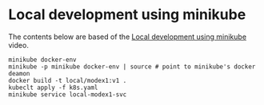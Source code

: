 # Local development using minikube

The contents below are based of the
[Local development using minikube](https://youtu.be/_1uWY1GdDVY)
video.

```base
minikube docker-env
minikube -p minikube docker-env | source # point to minikube's docker deamon
docker build -t local/modex1:v1 .
kubeclt apply -f k8s.yaml
minikube service local-modex1-svc
```
